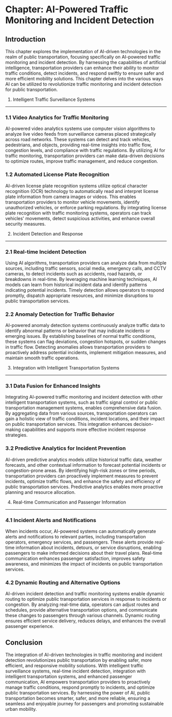 Chapter: AI-Powered Traffic Monitoring and Incident Detection
=============================================================

Introduction
------------

This chapter explores the implementation of AI-driven technologies in the realm of public transportation, focusing specifically on AI-powered traffic monitoring and incident detection. By harnessing the capabilities of artificial intelligence, transportation providers can enhance their ability to monitor traffic conditions, detect incidents, and respond swiftly to ensure safer and more efficient mobility solutions. This chapter delves into the various ways AI can be utilized to revolutionize traffic monitoring and incident detection for public transportation.

1. Intelligent Traffic Surveillance Systems
-------------------------------------------

### 1.1 Video Analytics for Traffic Monitoring

AI-powered video analytics systems use computer vision algorithms to analyze live video feeds from surveillance cameras placed strategically across road networks. These systems can detect and track vehicles, pedestrians, and objects, providing real-time insights into traffic flow, congestion levels, and compliance with traffic regulations. By utilizing AI for traffic monitoring, transportation providers can make data-driven decisions to optimize routes, improve traffic management, and reduce congestion.

### 1.2 Automated License Plate Recognition

AI-driven license plate recognition systems utilize optical character recognition (OCR) technology to automatically read and interpret license plate information from camera images or videos. This enables transportation providers to monitor vehicle movements, identify unauthorized vehicles, or enforce parking regulations. By integrating license plate recognition with traffic monitoring systems, operators can track vehicles' movements, detect suspicious activities, and enhance overall security measures.

2. Incident Detection and Response
----------------------------------

### 2.1 Real-time Incident Detection

Using AI algorithms, transportation providers can analyze data from multiple sources, including traffic sensors, social media, emergency calls, and CCTV cameras, to detect incidents such as accidents, road hazards, or breakdowns in real-time. By leveraging machine learning techniques, AI models can learn from historical incident data and identify patterns indicating potential incidents. Timely detection allows operators to respond promptly, dispatch appropriate resources, and minimize disruptions to public transportation services.

### 2.2 Anomaly Detection for Traffic Behavior

AI-powered anomaly detection systems continuously analyze traffic data to identify abnormal patterns or behavior that may indicate incidents or emerging issues. By establishing baselines of normal traffic conditions, these systems can flag deviations, congestion hotspots, or sudden changes in traffic flow. Detecting anomalies allows transportation providers to proactively address potential incidents, implement mitigation measures, and maintain smooth traffic operations.

3. Integration with Intelligent Transportation Systems
------------------------------------------------------

### 3.1 Data Fusion for Enhanced Insights

Integrating AI-powered traffic monitoring and incident detection with other intelligent transportation systems, such as traffic signal control or public transportation management systems, enables comprehensive data fusion. By aggregating data from various sources, transportation operators can gain a holistic view of traffic conditions, incident locations, and their impact on public transportation services. This integration enhances decision-making capabilities and supports more effective incident response strategies.

### 3.2 Predictive Analytics for Incident Prevention

AI-driven predictive analytics models utilize historical traffic data, weather forecasts, and other contextual information to forecast potential incidents or congestion-prone areas. By identifying high-risk zones or time periods, transportation providers can proactively implement measures to prevent incidents, optimize traffic flows, and enhance the safety and efficiency of public transportation services. Predictive analytics enables more proactive planning and resource allocation.

4. Real-time Communication and Passenger Information
----------------------------------------------------

### 4.1 Incident Alerts and Notifications

When incidents occur, AI-powered systems can automatically generate alerts and notifications to relevant parties, including transportation operators, emergency services, and passengers. These alerts provide real-time information about incidents, detours, or service disruptions, enabling passengers to make informed decisions about their travel plans. Real-time communication enhances passenger satisfaction, improves safety awareness, and minimizes the impact of incidents on public transportation services.

### 4.2 Dynamic Routing and Alternative Options

AI-driven incident detection and traffic monitoring systems enable dynamic routing to optimize public transportation services in response to incidents or congestion. By analyzing real-time data, operators can adjust routes and schedules, provide alternative transportation options, and communicate these changes to passengers through various channels. Dynamic routing ensures efficient service delivery, reduces delays, and enhances the overall passenger experience.

Conclusion
----------

The integration of AI-driven technologies in traffic monitoring and incident detection revolutionizes public transportation by enabling safer, more efficient, and responsive mobility solutions. With intelligent traffic surveillance systems, real-time incident detection, integration with intelligent transportation systems, and enhanced passenger communication, AI empowers transportation providers to proactively manage traffic conditions, respond promptly to incidents, and optimize public transportation services. By harnessing the power of AI, public transportation becomes smarter, safer, and more reliable, ensuring a seamless and enjoyable journey for passengers and promoting sustainable urban mobility.
